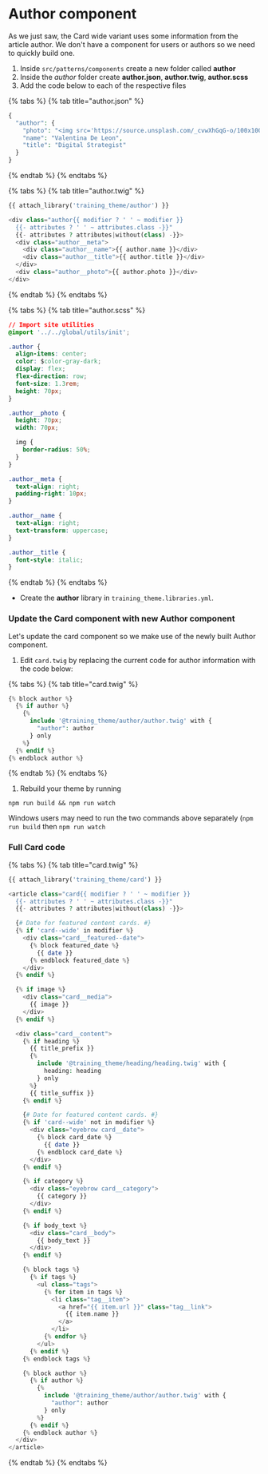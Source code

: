 # Author component

As we just saw, the Card wide variant uses some information from the article author.  We don't have a component for users or authors so we need to quickly build one.

1. Inside `src/patterns/components` create a new folder called **author**
2. Inside the _author_ folder create **author.json**, **author.twig**, **author.scss**
3. Add the code below to each of the respective files

{% tabs %}
{% tab title="author.json" %}
```php
{
  "author": {
    "photo": "<img src='https://source.unsplash.com/_cvwXhGqG-o/100x100' alt='Author's headshot' />",
    "name": "Valentina De Leon",
    "title": "Digital Strategist"
  }
}
```
{% endtab %}
{% endtabs %}

{% tabs %}
{% tab title="author.twig" %}
```php
{{ attach_library('training_theme/author') }}

<div class="author{{ modifier ? ' ' ~ modifier }}
  {{- attributes ? ' ' ~ attributes.class -}}"
  {{- attributes ? attributes|without(class) -}}>
  <div class="author__meta">
    <div class="author__name">{{ author.name }}</div>
    <div class="author__title">{{ author.title }}</div>
  </div>
  <div class="author__photo">{{ author.photo }}</div>
</div>
```
{% endtab %}
{% endtabs %}

{% tabs %}
{% tab title="author.scss" %}
```css
// Import site utilities
@import '../../global/utils/init';

.author {
  align-items: center;
  color: $color-gray-dark;
  display: flex;
  flex-direction: row;
  font-size: 1.3rem;
  height: 70px;
}

.author__photo {
  height: 70px;
  width: 70px;

  img {
    border-radius: 50%;
  }
}

.author__meta {
  text-align: right;
  padding-right: 10px;
}

.author__name {
  text-align: right;
  text-transform: uppercase;
}

.author__title {
  font-style: italic;
}

```
{% endtab %}
{% endtabs %}

* Create the **author** library in `training_theme.libraries.yml`.

### Update the Card component with new Author component

Let's update the card component so we make use of the newly built Author component.

1. Edit `card.twig` by replacing the current code for author information with the code below:

{% tabs %}
{% tab title="card.twig" %}
```php
{% block author %}
  {% if author %}
    {%
      include '@training_theme/author/author.twig' with {
        "author": author
      } only
    %}
  {% endif %}
{% endblock author %}
```
{% endtab %}
{% endtabs %}

1. Rebuild your theme by running

```text
npm run build && npm run watch
```

Windows users may need to run the two commands above separately \(`npm run build` then `npm run watch`

### Full Card code

{% tabs %}
{% tab title="card.twig" %}
```php
{{ attach_library('training_theme/card') }}

<article class="card{{ modifier ? ' ' ~ modifier }}
  {{- attributes ? ' ' ~ attributes.class -}}"
  {{- attributes ? attributes|without(class) -}}>

  {# Date for featured content cards. #}
  {% if 'card--wide' in modifier %}
    <div class="card__featured--date">
      {% block featured_date %}
        {{ date }}
      {% endblock featured_date %}
    </div>
  {% endif %}

  {% if image %}
    <div class="card__media">
      {{ image }}
    </div>
  {% endif %}

  <div class="card__content">
    {% if heading %}
      {{ title_prefix }}
      {%
        include '@training_theme/heading/heading.twig' with {
          heading: heading
        } only
      %}
      {{ title_suffix }}
    {% endif %}

    {# Date for featured content cards. #}
    {% if 'card--wide' not in modifier %}
      <div class="eyebrow card__date">
        {% block card_date %}
          {{ date }}
        {% endblock card_date %}
      </div>
    {% endif %}

    {% if category %}
      <div class="eyebrow card__category">
        {{ category }}
      </div>
    {% endif %}

    {% if body_text %}
      <div class="card__body">
        {{ body_text }}
      </div>
    {% endif %}

    {% block tags %}
      {% if tags %}
        <ul class="tags">
          {% for item in tags %}
            <li class="tag__item">
              <a href="{{ item.url }}" class="tag__link">
                {{ item.name }}
              </a>
            </li>
          {% endfor %}
        </ul>
      {% endif %}
    {% endblock tags %}

    {% block author %}
      {% if author %}
        {%
          include '@training_theme/author/author.twig' with {
            "author": author
          } only
        %}
      {% endif %}
    {% endblock author %}
  </div>
</article>
```
{% endtab %}
{% endtabs %}

